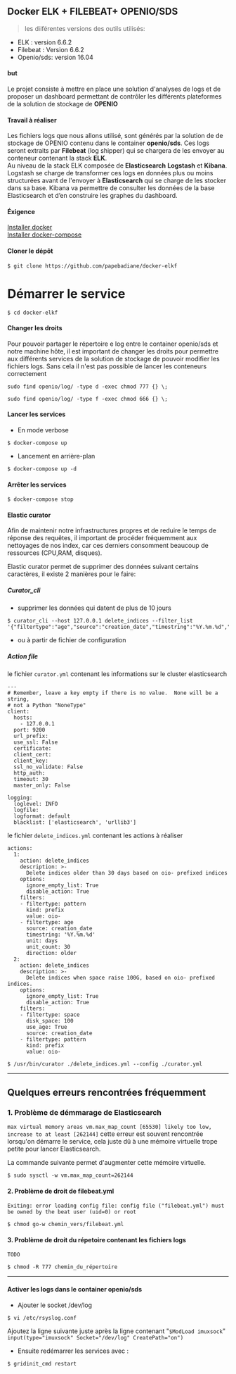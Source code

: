 
 Docker ELK + FILEBEAT+ OPENIO/SDS    
----------------------

> les diiférentes versions des outils utilisés:  
- ELK : version 6.6.2   
- Filebeat : Version 6.6.2  
- Openio/sds: version 16.04

#### but
Le projet consiste à mettre en place une solution d'analyses de logs et de proposer  un dashboard permettant de contrôler les différents plateformes de la solution de stockage de **OPENIO**

#### Travail à réaliser
Les fichiers logs que nous allons utilisé, sont générés par la solution de de stockage de OPENIO contenu dans le container **openio/sds**. Ces logs seront extraits par **Filebeat**  (log shipper) qui se chargera de les envoyer au conteneur contenant la stack **ELK**.  
Au niveau de la stack ELK composée de **Elasticsearch**  **Logstash** et **Kibana**.   Logstash se charge de transformer ces logs en données plus ou moins structurées avant de l'envoyer à **Elasticsearch** qui se charge de les stocker dans sa base.
Kibana  va permettre de consulter les données de la base Elasticsearch et d’en construire les graphes du dashboard.


#### Éxigence
 [Installer docker](https://docs.docker.com/install/)   
 [Installer docker-compose ](https://docs.docker.com/compose/install/)

#### Cloner le dépôt

```
$ git clone https://github.com/papebadiane/docker-elkf
```


# Démarrer le service
```
$ cd docker-elkf
```
#### Changer les droits
Pour pouvoir partager le répertoire e log entre le container openio/sds et notre machine hôte, il est important de changer les droits pour permettre aux différents services de la solution de stockage de pouvoir modifier les fichiers logs. Sans cela il n'est pas possible de lancer les conteneurs correctement
```
sudo find openio/log/ -type d -exec chmod 777 {} \;
```
```
sudo find openio/log/ -type f -exec chmod 666 {} \;
```

#### Lancer les services
* En mode verbose   
```
$ docker-compose up
```
* Lancement en arrière-plan  
```
$ docker-compose up -d
```
#### Arrêter les services  
```
$ docker-compose stop
```


#### Elastic curator
Afin de maintenir notre infrastructures propres et de reduire le temps de réponse des requêtes, il important de procéder fréquemment aux nettoyages de nos index, car ces derniers consomment  beaucoup de ressources (CPU,RAM, disques).

Elastic curator permet de supprimer des données suivant certains caractères, il existe 2 manières pour le faire:

##### Curator_cli

- supprimer les données qui datent de plus de 10 jours
```
$ curator_cli --host 127.0.0.1 delete_indices --filter_list '{"filtertype":"age","source":"creation_date","timestring":"%Y.%m.%d","unit":"days","unit_count":10,"direction":"older"}'

```
- ou à partir de fichier de configuration
##### Action file

le fichier `curator.yml` contenant les informations sur le cluster elasticsearch

```
---
# Remember, leave a key empty if there is no value.  None will be a string,
# not a Python "NoneType"
client:
  hosts:
    - 127.0.0.1
  port: 9200
  url_prefix:
  use_ssl: False
  certificate:
  client_cert:
  client_key:
  ssl_no_validate: False
  http_auth:
  timeout: 30
  master_only: False

logging:
  loglevel: INFO
  logfile:
  logformat: default
  blacklist: ['elasticsearch', 'urllib3']

```
 le fichier `delete_indices.yml` contenant les actions à réaliser

```
actions:
  1:
    action: delete_indices
    description: >-
      Delete indices older than 30 days based on oio- prefixed indices
    options:
      ignore_empty_list: True
      disable_action: True
    filters:
    - filtertype: pattern
      kind: prefix
      value: oio-
    - filtertype: age
      source: creation_date
      timestring: '%Y.%m.%d'
      unit: days
      unit_count: 30
      direction: older
  2:
    action: delete_indices
    description: >-
      Delete indices when space raise 100G, based on oio- prefixed indices.
    options:
      ignore_empty_list: True
      disable_action: True
    filters:
    - filtertype: space
      disk_space: 100
      use_age: True
      source: creation_date
    - filtertype: pattern
      kind: prefix
      value: oio-
```

```
$ /usr/bin/curator ./delete_indices.yml --config ./curator.yml
```

--------------
## Quelques erreurs rencontrées fréquemment

### 1. Problème de démmarage de Elasticsearch
`max virtual memory areas vm.max_map_count [65530] likely too low, increase to at least [262144]` cette erreur est souvent rencontrée lorsqu'on démarre le service, cela juste dû à une mémoire virtuelle trope petite pour lancer Elasticsearch.

La commande suivante permet d'augmenter cette mémoire virtuelle.

```
$ sudo sysctl -w vm.max_map_count=262144
```
#### 2. Problème de droit de filebeat.yml
`Exiting: error loading config file: config file ("filebeat.yml") must be owned by the beat user (uid=0) or root`


```
$ chmod go-w chemin_vers/filebeat.yml
```

#### 3. Problème de droit du répetoire contenant les fichiers logs
`TODO`

```
$ chmod -R 777 chemin_du_répertoire
```
-------------------------------

#### Activer les logs dans le container openio/sds
* Ajouter le socket /dev/log   
```
$ vi /etc/rsyslog.conf
```

  Ajoutez la ligne suivante juste après la ligne contenant  "`$ModLoad imuxsock`"  
  `input(type="imuxsock" Socket="/dev/log" CreatePath="on")`

*  Ensuite redémarrer les services avec :
 ```
 $ gridinit_cmd restart
```
